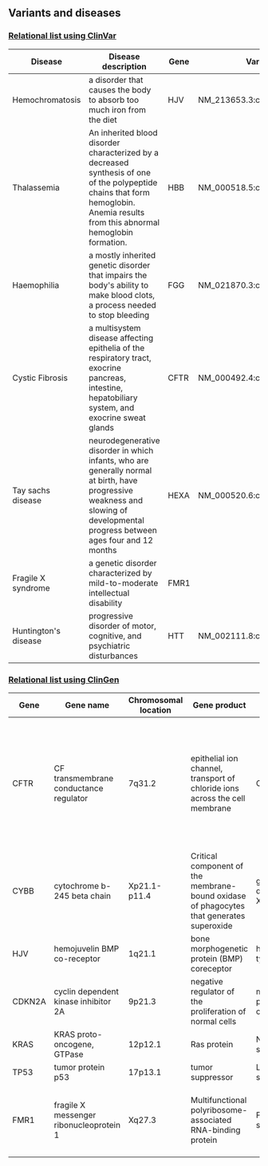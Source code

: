 ## Variants and diseases

### [Relational list using ClinVar](https://www.ncbi.nlm.nih.gov/clinvar/)

|Disease|Disease description|Gene|Variants|
|-------|-------------------|----|--------|
|Hemochromatosis|a disorder that causes the body to absorb too much iron from the diet|HJV|NM_213653.3:c.959G>T|
|Thalassemia|	An inherited blood disorder characterized by a decreased synthesis of one of the polypeptide chains that form hemoglobin. Anemia results from this abnormal hemoglobin formation.	|	HBB	|	NM_000518.5:c.*113A>G	|
|Haemophilia|	a mostly inherited genetic disorder that impairs the body's ability to make blood clots, a process needed to stop bleeding	|	FGG	|	NM_021870.3:c.902G>A	|
|Cystic Fibrosis|	a multisystem disease affecting epithelia of the respiratory tract, exocrine pancreas, intestine, hepatobiliary system, and exocrine sweat glands	|	CFTR	|NM_000492.4:c.2T>C|
|Tay sachs disease|	neurodegenerative disorder in which infants, who are generally normal at birth, have progressive weakness and slowing of developmental progress between ages four and 12 months	|	HEXA	|	NM_000520.6:c.1549dup	|
|Fragile X syndrome|	a genetic disorder characterized by mild-to-moderate intellectual disability	|	FMR1	|		|
|Huntington's disease|	progressive disorder of motor, cognitive, and psychiatric disturbances	|	HTT	|	NM_002111.8:c.52CAG[(36_39)]	|


### [Relational list using ClinGen](https://clinicalgenome.org/)

|Gene|Gene name|Chromosomal location|Gene product|Disease|Disease description|
|----|---------|--------------------|------------|-------|-------------------|
|CFTR|CF transmembrane conductance regulator|7q31.2|epithelial ion channel, transport of chloride ions across the cell membrane|Cystic fibrosis|a genetic disorder characterized by the production of sweat with a high salt content and mucus secretions with an abnormal viscosity|		 |
|CYBB|	cytochrome b-245 beta chain	    |	Xp21.1-p11.4	|	Critical component of the membrane-bound oxidase of phagocytes that generates superoxide	|	granulomatous disease, chronic, X-linked	|		 |
|HJV|		hemojuvelin BMP co-receptor    |	1q21.1	|	bone morphogenetic protein (BMP) coreceptor	|	hemochromatosis type 2A	|		 |
|CDKN2A|	cyclin dependent kinase inhibitor 2A	|	9p21.3	|	negative regulator of the proliferation of normal cells	|	melanoma-pancreatic cancer	|		 |
|KRAS|	KRAS proto-oncogene, GTPase	    |	12p12.1	|	Ras protein	|	Noonan syndrome	|		 |
|TP53|	 tumor protein p53   	|17p13.1|	tumor suppressor	|	Li-Fraumeni syndrome 1	|		 |
|	FMR1	|fragile X messenger ribonucleoprotein 1		|	Xq27.3	|Multifunctional polyribosome-associated RNA-binding protein|Fragile X syndrome|a genetic disorder characterized by mild-to-moderate intellectual disability|

